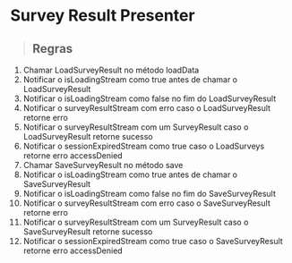 # Survey Result Presenter

> ## Regras
1.  Chamar LoadSurveyResult no método loadData
2.  Notificar o isLoadingStream como true antes de chamar o LoadSurveyResult
3.  Notificar o isLoadingStream como false no fim do LoadSurveyResult
4.  Notificar o surveyResultStream com erro caso o LoadSurveyResult retorne erro
5.  Notificar o surveyResultStream com um SurveyResult caso o LoadSurveyResult retorne sucesso
6.  Notificar o sessionExpiredStream como true caso o LoadSurveys retorne erro accessDenied
7.  Chamar SaveSurveyResult no método save
8.  Notificar o isLoadingStream como true antes de chamar o SaveSurveyResult
9.  Notificar o isLoadingStream como false no fim do SaveSurveyResult
10.  Notificar o surveyResultStream com erro caso o SaveSurveyResult retorne erro
11.  Notificar o surveyResultStream com um SurveyResult caso o SaveSurveyResult retorne sucesso
12.  Notificar o sessionExpiredStream como true caso o SaveSurveyResult retorne erro accessDenied